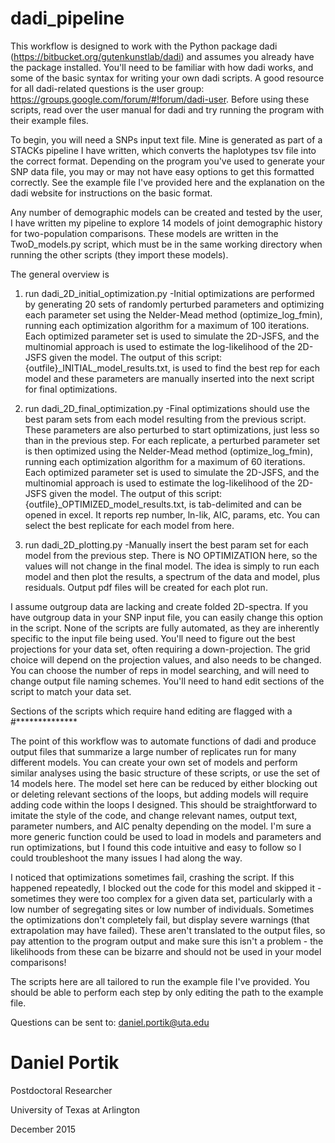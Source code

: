 # dadi_pipeline

This workflow is designed to work with the Python package dadi (https://bitbucket.org/gutenkunstlab/dadi) and assumes you already 
have the package installed. You'll need to be familiar with how dadi works, and some of the basic syntax for writing your own 
dadi scripts. A good resource for all dadi-related questions is the user group: https://groups.google.com/forum/#!forum/dadi-user.
Before using these scripts, read over the user manual for dadi and try running the program with their example files.

To begin, you will need a SNPs input text file. Mine is generated as part of a STACKs pipeline I have written, which converts the 
haplotypes tsv file into the correct format. Depending on the program you've used to generate your SNP data file, you may or may not
have easy options to get this formatted correctly. See the example file I've provided here and the explanation on the dadi website for 
instructions on the basic format.

Any number of demographic models can be created and tested by the user, I have written my pipeline to explore 14 models of joint 
demographic history for two-population comparisons. These models are written in the TwoD_models.py script, which must be in the same
working directory when running the other scripts (they import these models). 

The general overview is

1. run dadi_2D_initial_optimization.py
  -Initial optimizations are performed by generating 20 sets of randomly perturbed parameters and optimizing each parameter set 
  using the Nelder-Mead method (optimize_log_fmin), running each optimization algorithm for a maximum of 100 iterations. Each 
  optimized parameter set is used to simulate the 2D-JSFS, and the multinomial approach is used to estimate the log-likelihood 
  of the 2D-JSFS given the model. The output of this script: {outfile}_INITIAL_model_results.txt, is used to find the best rep 
  for each model and these parameters are manually inserted into the next script for final optimizations.

2. run dadi_2D_final_optimization.py
  -Final optimizations should use the best param sets from each model resulting from the previous script. These parameters are also
  perturbed to start optimizations, just less so than in the previous step. For each replicate, a perturbed parameter set is then
  optimized using the Nelder-Mead method (optimize_log_fmin), running each optimization algorithm for a maximum of 60 iterations. Each 
  optimized parameter set is used to simulate the 2D-JSFS, and the multinomial approach is used to estimate the log-likelihood 
  of the 2D-JSFS given the model. The output of this script: {outfile}_OPTIMIZED_model_results.txt, is tab-delimited and can be opened in 
  excel. It reports rep number, ln-lik, AIC, params, etc. You can select the best replicate for each model from here.
  
3. run dadi_2D_plotting.py
  -Manually insert the best param set for each model from the previous step. There is NO OPTIMIZATION here, so the values will not change
  in the final model. The idea is simply to run each model and then plot the results, a spectrum of the data and model, plus residuals.
  Output pdf files will be created for each plot run.

I assume outgroup data are lacking and create folded  2D-spectra. If you have outgroup data in your SNP input file, you can easily change
this option in the script. None of the scripts are fully automated, as they are inherently specific to the input file being used.  You'll
need to figure out the best projections for your data set, often requiring a down-projection. The grid choice will depend on the
projection values, and also needs to be changed. You can choose the number of reps in model searching, and will need to change output 
file naming schemes. You'll need to hand edit sections of the script to match your data set.

Sections of the scripts which require hand editing are flagged with a #**************

The point of this workflow was to automate functions of dadi and produce output files that summarize a large number of replicates run for 
many different models. You can create your own set of models and perform similar analyses using the basic structure of these scripts, or
use the set of 14 models here. The model set here can be reduced by either blocking out or deleting relevant sections of the loops, but
adding models will require adding code within the loops I designed. This should be straightforward to imitate the style of the code, and
change relevant names, output text, parameter numbers, and AIC penalty depending on the model. I'm sure a more generic function could
be used to load in models and parameters and run optimizations, but I found this code intuitive and easy to follow so I could troubleshoot
the many issues I had along the way.

I noticed that optimizations sometimes fail, crashing the script. If this happened repeatedly, I blocked out the code for this model and 
skipped it - sometimes they were too complex for a given data set, particularly with a low number of segregating sites or low number of 
individuals. Sometimes the optimizations don't completely fail, but display severe warnings (that extrapolation may have failed). These
aren't translated to the output files, so pay attention to the program output and make sure this isn't a problem - the likelihoods from
these can be bizarre and should not be used in your model comparisons! 

The scripts here are all tailored to run the example file I've provided. You should be able to perform each step by only editing the 
path to the example file. 

Questions can be sent to: daniel.portik@uta.edu

# Daniel Portik

Postdoctoral Researcher

University of Texas at Arlington

December 2015
